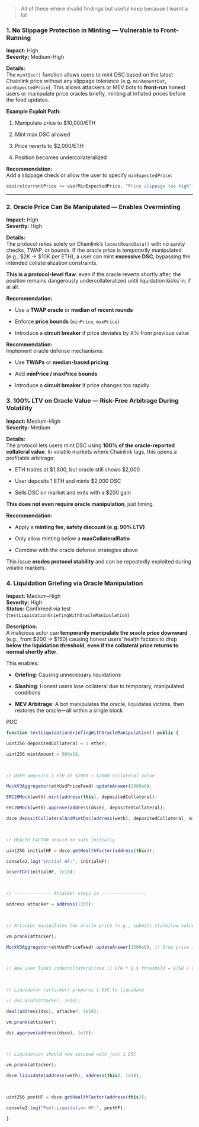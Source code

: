 >All of these where invalid findings but useful keep because I learnt a lot


### 1. **No Slippage Protection in Minting — Vulnerable to Front-Running**

**Impact:** High  
**Severity:** Medium-High

**Details:**  
The `mintDsc()` function allows users to mint DSC based on the latest Chainlink price without any slippage tolerance (e.g. `minAmountOut`, `minExpectedPrice`). This allows attackers or MEV bots to **front-run** honest users or manipulate price oracles briefly, minting at inflated prices before the feed updates.

**Example Exploit Path:**

1. Manipulate price to $10,000/ETH
    
2. Mint max DSC allowed
    
3. Price reverts to $2,000/ETH
    
4. Position becomes undercollateralized
    

**Recommendation:**  
Add a slippage check or allow the user to specify `minExpectedPrice`:


```js
equire(currentPrice >= userMinExpectedPrice, "Price slippage too high");`
```

---

###  2. **Oracle Price Can Be Manipulated — Enables Overminting**

**Impact:** High  
**Severity:** High

**Details:**  
The protocol relies solely on Chainlink’s `latestRoundData()` with no sanity checks, TWAP, or bounds. If the oracle price is temporarily manipulated (e.g., $2K → $10K per ETH), a user can mint **excessive DSC**, bypassing the intended collateralization constraints.

**This is a protocol-level flaw**: even if the oracle reverts shortly after, the position remains dangerously undercollateralized until liquidation kicks in, if at all.

**Recommendation:**

- Use a **TWAP oracle** or **median of recent rounds**
    
- Enforce **price bounds** (`minPrice`, `maxPrice`)
    
- Introduce a **circuit breaker** if price deviates by X% from previous value



**Recommendation:**  
Implement oracle defense mechanisms:

- Use **TWAPs** or **median-based pricing**
    
- Add **minPrice / maxPrice bounds**
    
- Introduce a **circuit breaker** if price changes too rapidly



### 3. **100% LTV on Oracle Value — Risk-Free Arbitrage During Volatility**

**Impact:** Medium-High  
**Severity:** Medium

**Details:**  
The protocol lets users mint DSC using **100% of the oracle-reported collateral value**. In volatile markets where Chainlink lags, this opens a profitable arbitrage:

- ETH trades at $1,800, but oracle still shows $2,000
    
- User deposits 1 ETH and mints $2,000 DSC
    
- Sells DSC on market and exits with a $200 gain
    

**This does not even require oracle manipulation**, just timing.

**Recommendation:**

- Apply a **minting fee, safety discount (e.g. 90% LTV)**
    
- Only allow minting below a **maxCollateralRatio**
    
- Combine with the oracle defense strategies above

This issue **erodes protocol stability** and can be repeatedly exploited during volatile markets. 




### 4. **Liquidation Griefing via Oracle Manipulation**

**Impact:** Medium–High  
**Severity:** High  
**Status:** Confirmed via test (`testLiquidationGriefingWithOracleManipulation`)

**Description:**  
A malicious actor can **temporarily manipulate the oracle price downward** (e.g., from $200 → $150) causing honest users’ health factors to drop **below the liquidation threshold**, **even if the collateral price returns to normal shortly after**.

This enables:

- **Griefing**: Causing unnecessary liquidations
    
- **Slashing**: Honest users lose collateral due to temporary, manipulated conditions
    
- **MEV Arbitrage**: A bot manipulates the oracle, liquidates victims, then restores the oracle—all within a single block


POC
```js
function testLiquidationGriefingWithOracleManipulation() public {

uint256 depositedCollateral = 1 ether;

uint256 mintAmount = 900e18;

  

// USER deposits 1 ETH at $2000 → $2000 collateral value

MockV3Aggregator(ethUsdPriceFeed).updateAnswer(2000e8);

ERC20Mock(weth).mint(address(this), depositedCollateral);

ERC20Mock(weth).approve(address(dsce), depositedCollateral);

dsce.depositCollateralAndMintDsc(address(weth), depositedCollateral, mintAmount);

  

// HEALTH FACTOR should be safe initially

uint256 initialHF = dsce.getHealthFactor(address(this));

console2.log("Initial HF:", initialHF);

assertGt(initialHF, 1e18);

  

// -------------- Attacker steps in -----------------

address attacker = address(1337);

  

// Attacker manipulates the oracle price (e.g., submits stale/low value)

vm.prank(attacker);

MockV3Aggregator(ethUsdPriceFeed).updateAnswer(1500e8); // Drop price → $1500 per ETH

  

// Now user looks undercollateralized (1 ETH * 0.5 threshold = $750 < $900 minted)

  

// Liquidator (attacker) prepares 1 DSC to liquidate

// dsc.mint(attacker, 1e18);

deal(address(dsc), attacker, 1e18);

vm.prank(attacker);

dsc.approve(address(dsce), 1e18);

  

// Liquidation should now succeed with just 1 DSC

vm.prank(attacker);

dsce.liquidate(address(weth), address(this), 1e18);

  

uint256 postHF = dsce.getHealthFactor(address(this));

console2.log("Post-Liquidation HF:", postHF);

}
```


